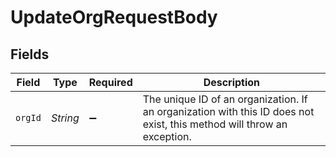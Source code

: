 # UpdateOrgRequestBody


## Fields

| Field                                                                                                                  | Type                                                                                                                   | Required                                                                                                               | Description                                                                                                            |
| ---------------------------------------------------------------------------------------------------------------------- | ---------------------------------------------------------------------------------------------------------------------- | ---------------------------------------------------------------------------------------------------------------------- | ---------------------------------------------------------------------------------------------------------------------- |
| `orgId`                                                                                                                | *String*                                                                                                               | :heavy_minus_sign:                                                                                                     | The unique ID of an organization. If an organization with this ID does not exist, this method will throw an exception. |